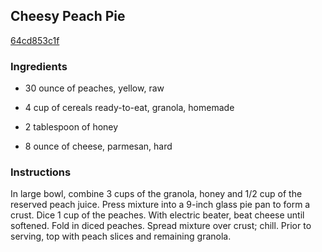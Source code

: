 ## Cheesy Peach Pie

[64cd853c1f](http://www.food.com/recipe/cheesy-peach-pie-24219)

### Ingredients

 - 30 ounce of peaches, yellow, raw

 - 4 cup of cereals ready-to-eat, granola, homemade

 - 2 tablespoon of honey

 - 8 ounce of cheese, parmesan, hard

### Instructions

In large bowl, combine 3 cups of the granola, honey and 1/2 cup of the reserved peach juice. Press mixture into a 9-inch glass pie pan to form a crust. Dice 1 cup of the peaches. With electric beater, beat cheese until softened. Fold in diced peaches. Spread mixture over crust; chill. Prior to serving, top with peach slices and remaining granola.